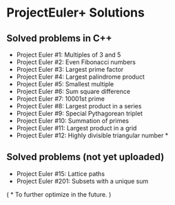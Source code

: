 # ProjectEuler+ Solutions

## Solved problems in C++
- Project Euler #1: Multiples of 3 and 5
- Project Euler #2: Even Fibonacci numbers
- Project Euler #3: Largest prime factor
- Project Euler #4: Largest palindrome product
- Project Euler #5: Smallest multiple
- Project Euler #6: Sum square difference
- Project Euler #7: 10001st prime
- Project Euler #8: Largest product in a series
- Project Euler #9: Special Pythagorean triplet
- Project Euler #10: Summation of primes
- Project Euler #11: Largest product in a grid
- Project Euler #12: Highly divisible triangular number *
## Solved problems (not yet uploaded)
- Project Euler #15: Lattice paths
- Project Euler #201: Subsets with a unique sum

( * To further optimize in the future. )